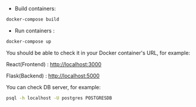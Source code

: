 * Build containers:

```bash
docker-compose build
```

* Run containers :

```bash
docker-compose up
```

You should be able to check it in your Docker container's URL, for example:

React(Frontend) : <a href="http://localhost:3000" target="_blank">http://localhost:3000</a>

Flask(Backend) : <a href="http://localhost:5000" target="_blank">http://localhost:5000</a>

You can check DB server, for example:

```bash
psql -h localhost -U postgres POSTGRESDB
```